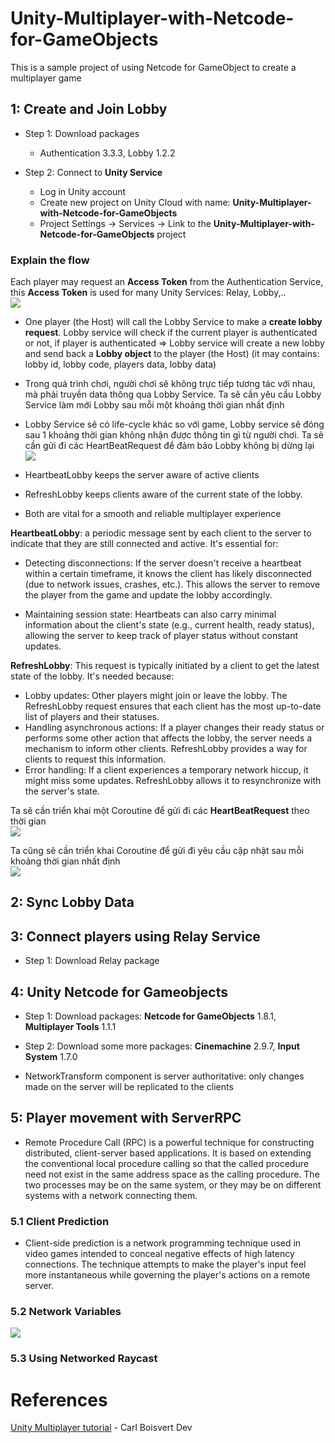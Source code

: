 # Unity-Multiplayer-with-Netcode-for-GameObjects
This is a sample project of using Netcode for GameObject to create a multiplayer game


## 1: Create and Join Lobby
- Step 1: Download packages
  - Authentication 3.3.3, Lobby 1.2.2

- Step 2: Connect to **Unity Service**
  - Log in Unity account 
  - Create new project on Unity Cloud with name: **Unity-Multiplayer-with-Netcode-for-GameObjects**
  - Project Settings -> Services -> Link to the **Unity-Multiplayer-with-Netcode-for-GameObjects** project

### Explain the flow
Each player may request an **Access Token** from the Authentication Service, this **Access Token** is used for many Unity Services: Relay, Lobby,..  
![](images/multiplayer_1.png)

- One player (the Host) will call the Lobby Service to make a **create lobby request**. Lobby service will check if the current player is authenticated or not, if player is authenticated => Lobby service will create a new lobby and send back a **Lobby object** to the player (the Host) (it may contains: lobby id, lobby code, players data, lobby data)

- Trong quá trình chơi, người chơi sẽ không trực tiếp tương tác với nhau, mà phải truyền data thông qua Lobby Service. Ta sẽ cần yêu cầu Lobby Service làm mới Lobby sau mỗi một khoảng thời gian nhất định

- Lobby Service sẽ có life-cycle khác so với game, Lobby service sẽ đóng sau 1 khoảng thời gian không nhận được thông tin gì từ người chơi. Ta sẽ cần gửi đi các HeartBeatRequest để đảm bảo Lobby không bị dừng lại 
![](images/multiplayer_2.png)


- HeartbeatLobby keeps the server aware of active clients
- RefreshLobby keeps clients aware of the current state of the lobby. 
- Both are vital for a smooth and reliable multiplayer experience

**HeartbeatLobby**: a periodic message sent by each client to the server to indicate that they are still connected and active. It's essential for:
- Detecting disconnections: If the server doesn't receive a heartbeat within a certain timeframe, it knows the client has likely disconnected (due to network issues, crashes, etc.). This allows the server to remove the player from the game and update the lobby accordingly.

- Maintaining session state: Heartbeats can also carry minimal information about the client's state (e.g., current health, ready status), allowing the server to keep track of player status without constant updates.

**RefreshLobby**: This request is typically initiated by a client to get the latest state of the lobby. It's needed because:
- Lobby updates: Other players might join or leave the lobby. The RefreshLobby request ensures that each client has the most up-to-date list of players and their statuses.
- Handling asynchronous actions: If a player changes their ready status or performs some other action that affects the lobby, the server needs a mechanism to inform other clients. RefreshLobby provides a way for clients to request this information.
- Error handling: If a client experiences a temporary network hiccup, it might miss some updates. RefreshLobby allows it to resynchronize with the server's state.

Ta sẽ cần triển khai một Coroutine để gửi đi các **HeartBeatRequest** theo thời gian   
![](images/multiplayer_3.png)

Ta cũng sẽ cần triển khai Coroutine để gửi đi yêu cầu cập nhật sau mỗi khoảng thời gian nhất định   
![](images/multiplayer_4.png)

## 2: Sync Lobby Data

## 3: Connect players using Relay Service
- Step 1: Download Relay package

## 4: Unity Netcode for Gameobjects
- Step 1: Download packages: **Netcode for GameObjects** 1.8.1, **Multiplayer Tools** 1.1.1
- Step 2: Download some more packages: **Cinemachine** 2.9.7, **Input System** 1.7.0

- NetworkTransform component is server authoritative: only changes made on the server will be replicated to the clients
## 5: Player movement with ServerRPC
- Remote Procedure Call (RPC) is a powerful technique for constructing distributed, client-server based applications. It is based on extending the conventional local procedure calling so that the called procedure need not exist in the same address space as the calling procedure. The two processes may be on the same system, or they may be on different systems with a network connecting them.

### 5.1 Client Prediction
- Client-side prediction is a network programming technique used in video games intended to conceal negative effects of high latency connections. The technique attempts to make the player's input feel more instantaneous while governing the player's actions on a remote server.

### 5.2 Network Variables
![](images/networkPrefab_structure.png)

### 5.3 Using Networked Raycast

# References

<a href = "https://www.youtube.com/playlist?list=PLxmtWA2eKdQSf2EXE-tv0lmqmmdDzs0fV">Unity Multiplayer tutorial</a> - Carl Boisvert Dev